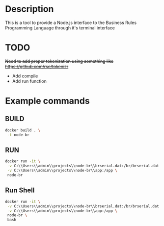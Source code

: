 # Description
This is a tool to provide a Node.js interface to the Business Rules Programming Language through it's terminal interface

# TODO
~~Need to add proper tokenization using something like https://github.com/rse/tokenizr~~

* Add compile
* Add run function

# Example commands
## BUILD
``` bash
docker build . \
 -t node-br
```

## RUN
``` bash
docker run -it \
 -v C:\\Users\\admin\\projects\\node-br\\brserial.dat:/br/brserial.dat \
 -v C:\\Users\\admin\\projects\\node-br\\app:/app \
 node-br
```

## Run Shell
``` bash
docker run -it \
 -v C:\\Users\\admin\\projects\\node-br\\brserial.dat:/br/brserial.dat \
 -v C:\\Users\\admin\\projects\\node-br\\app:/app \
 node-br \
 bash
```
